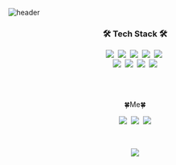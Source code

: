 

![header](https://capsule-render.vercel.app/api?type=slice&color=9370DB&fontColor=E6E6FA&height=250&fontAlign=50&section=header&text=HyoBin&fontSize=70&animation=fadeIn)
<br />

<h3 align="center">🛠 Tech Stack 🛠</h3>
<p align="center">
    <img src="https://img.shields.io/badge/Python-3766AB?style=flat-square&logo=Python&logoColor=white" />&nbsp
    <img src="https://img.shields.io/badge/Sass-CC6699?style=flat-square&logo=Sass&logoColor=white" />&nbsp
    <img src="https://img.shields.io/badge/React-61DAFB?style=flat-square&logo=React&logoColor=white" />&nbsp
    <img src="https://img.shields.io/badge/Unity-000000?style=flat-square&logo=Unity&logoColor=white" />&nbsp
    <img src="https://img.shields.io/badge/CSS3-1572B6?style=flat-square&logo=CSS3&logoColor=white" />&nbsp
    <br />
    <img src="https://img.shields.io/badge/TypeScript-3178C6?style=flat-square&logo=TypeScript&logoColor=white" />&nbsp
    <img src="https://img.shields.io/badge/C++-00599C?style=flat-square&logo=C%2B%2B&logoColor=white" />&nbsp
    <img src="https://img.shields.io/badge/JavaScript-F7DF1E?style=flat-square&logo=JavaScript&logoColor=white" />&nbsp
    <img src="https://img.shields.io/badge/Next.js-000000?style=flat-square&logo=Next.js&logoColor=white" />
</p>

<br />
<br />
<p align="center">🍀Me🍀</p>
<p align="center">
    <a href="https://devstu.co.kr"><img src="https://img.shields.io/badge/Devstu-00B0EA?style=flat-square&logo=Iconify&logoColor=white" /></a>&nbsp
 <a href="https://www.notion.so/hyobin-2bcc40300c2b4e0fafdb6a36f1c3e9f3"><img src="https://img.shields.io/badge/About-14BF96?style=flat-square&logo=Instacart&logoColor=white" /></a>&nbsp
    <a href="mailto:hbin12212@gmail.com"
        ><img src="https://img.shields.io/badge/Gmail-EA4335?style=flat-square&logo=Gmail&logoColor=white"
    /></a>
</p>
<br />

  <div align=center>

![](https://readme-stickers.vercel.app/api/kodeveloper?name=김효빈&theme=dark)
	
</div>
